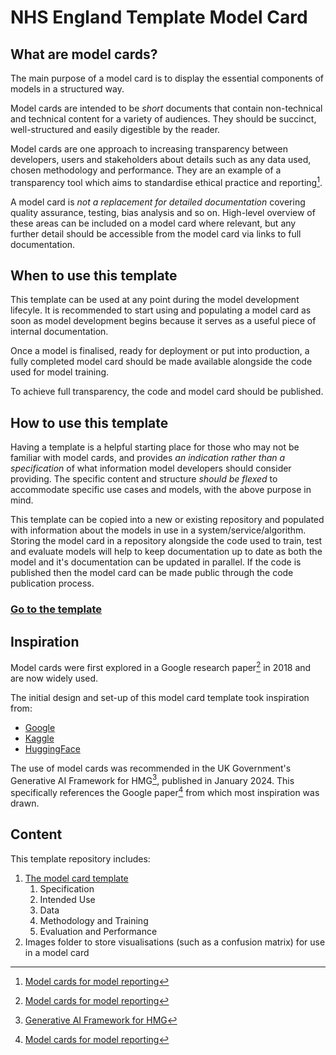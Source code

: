 # NHS England Template Model Card

## What are model cards?

The main purpose of a model card is to display the essential components of models in a structured way.

Model cards are intended to be *short* documents that contain non-technical and technical content for a variety of audiences. They should be succinct, well-structured and easily digestible by the reader.

Model cards are one approach to increasing transparency between developers, users and stakeholders about details such as any data used, chosen methodology and performance. They are an example of a transparency tool which aims to standardise ethical practice and reporting[^1].

A model card is *not a replacement for detailed documentation* covering quality assurance, testing, bias analysis and so on. High-level overview of these areas can be included on a model card where relevant, but any further detail should be accessible from the model card via links to full documentation.

## When to use this template

This template can be used at any point during the model development lifecyle. It is recommended to start using and populating a model card as soon as model development begins because it serves as a useful piece of internal documentation.

Once a model is finalised, ready for deployment or put into production, a fully completed model card should be made available alongside the code used for model training.

To achieve full transparency, the code and model card should be published.

## How to use this template

Having a template is a helpful starting place for those who may not be familiar with model cards, and provides *an indication rather than a specification* of what information model developers should consider providing. The specific content and structure *should be flexed* to accommodate specific use cases and models, with the above purpose in mind.

This template can be copied into a new or existing repository and populated with information about the models in use in a system/service/algorithm. Storing the model card in a repository alongside the code used to train, test and evaluate models will help to keep documentation up to date as both the model and it's documentation can be updated in parallel. If the code is published then the model card can be made public through the code publication process.

### [Go to the template](template/model_card_template.md)

## Inspiration

Model cards were first explored in a Google research paper[^1] in 2018 and are now widely used.

The initial design and set-up of this model card template took inspiration from:

* [Google](https://modelcards.withgoogle.com/object-detection)
* [Kaggle](https://www.kaggle.com/code/var0101/model-cards)
* [HuggingFace](https://huggingface.co/docs/hub/en/model-cards)

The use of model cards was recommended in the UK Government's Generative AI Framework for HMG[^2], published in January 2024. This specifically references the Google paper[^1] from which most inspiration was drawn.

## Content

This template repository includes:

1. [The model card template](template/model_card_template.md)
    1. Specification
    2. Intended Use
    3. Data
    4. Methodology and Training
    5. Evaluation and Performance
2. Images folder to store visualisations (such as a confusion matrix) for use in a model card

[^1]: [Model cards for model reporting](https://arxiv.org/pdf/1810.03993)
[^2]: [Generative AI Framework for HMG](https://www.gov.uk/government/publications/generative-ai-framework-for-hmg)
